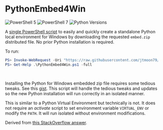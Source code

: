 # PythonEmbed4Win

![PowerShell 5](https://img.shields.io/badge/5-blue?logo=Powershell&logoColor=blue&label=PowerShell&labelColor=white&color=blue) ![PowerShell 7](https://img.shields.io/badge/7-blue?logo=Powershell&logoColor=purple&label=PowerShell&labelColor=white&color=purple)
![Python Versions](https://img.shields.io/badge/3.6%20%7C%203.7%20%7C%203.8%20%7C%203.9%20%7C%203.10%20%7C%203.11%20%7C%203.12-blue?logo=Python&logoColor=yellow&label=Python&labelColor=blue&color=white)


A [single PowerShell script](PythonEmbed4Win.ps1) to easily and quickly
create a standalone Python local environment for Windows by downloading the requested `embed.zip`
distributed file. No prior Python installation is required.

To run:

```powershell
PS> Invoke-WebRequest -Uri "https://raw.githubusercontent.com/jtmoon79/PythonEmbed4Win/main/PythonEmbed4Win.ps1" -OutFile "PythonEmbed4Win.ps1"
PS> Get-Help .\PythonEmbed4Win.ps1 -full
```

<br/>

Installing the Python for Windows embedded zip file requires some tedious tweaks.
See this [gist](https://gist.github.com/jtmoon79/ce63fe655b2f544462e70d8e5ec30ff5).
This script will handle the tedious tweaks and updates so the new Python installation will
run correctly in an isolated manner.

This is similar to a Python Virtual Environment but technically is not.
It does not require an _activate_ script to set environment variable `VIRTUAL_ENV`
or modify the `PATH`. It will run isolated without environment modifications.

Derived from [this StackOverflow answer](https://stackoverflow.com/a/68958636/471376).
